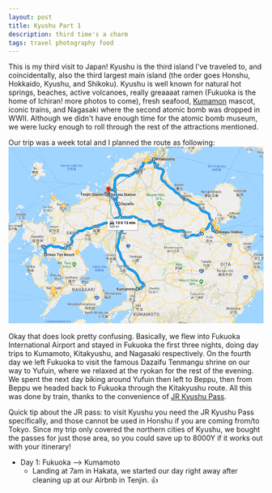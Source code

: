 ```yaml
---
layout: post
title: Kyushu Part 1 
description: third time's a charm 
tags: travel photography food 
---
```


This is my third visit to Japan! Kyushu is the third island I've traveled to, and coincidentally, also the third largest main island (the order goes Honshu, Hokkaido, Kyushu, and Shikoku). Kyushu is well known for natural hot springs, beaches, active volcanoes, really greaaaat ramen (Fukuoka is the home of Ichiran! more photos to come), fresh seafood, [Kumamon](http://www.kumamon-sq.jp/en/) mascot, iconic trains, and Nagasaki where the second atomic bomb was dropped in WWII. Although we didn't have enough time for the atomic bomb museum, we were lucky enough to roll through the rest of the attractions mentioned.  

Our trip was a week total and I planned the route as following: 
![Kyushu Route](/images/kyushu-route.png)

Okay that does look pretty confusing. Basically, we flew into Fukuoka International Airport and stayed in Fukuoka the first three nights, doing day trips to Kumamoto, Kitakyushu, and Nagasaki respectively. On the fourth day we left Fukuoka to visit the famous Dazaifu Tenmangu shrine on our way to Yufuin, where we relaxed at the ryokan for the rest of the evening. We spent the next day biking around Yufuin then left to Beppu, then from Beppu we headed back to Fukuoka through the Kitakyushu route. All this was done by train, thanks to the convenience of [JR Kyushu Pass](http://www.jrkyushu.co.jp/english/railpass/railpass.html).

Quick tip about the JR pass: to visit Kyushu you need the JR Kyushu Pass specifically, and those cannot be used in Honshu if you are coming from/to Tokyo. Since my trip only covered the northern cities of Kyushu, we bought the passes for just those area, so you could save up to 8000Y if it works out with your itinerary! 

* Day 1: Fukuoka --> Kumamoto
  - Landing at 7am in Hakata, we started our day right away after cleaning up at our Airbnb in Tenjin. :+1: 
